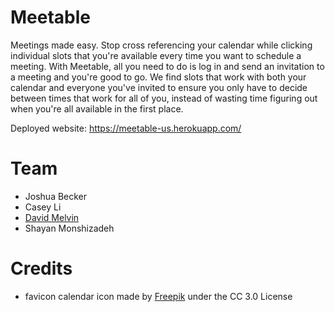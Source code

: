 # Meetable
Meetings made easy. Stop cross referencing your calendar while clicking individual slots that you're available every time you want to schedule a meeting. With Meetable, all you need to do is log in and send an invitation to a meeting and you're good to go. We find slots that work with both your calendar and everyone you've invited to ensure you only have to decide between times that work for all of you, instead of wasting time figuring out when you're all available in the first place.

Deployed website: https://meetable-us.herokuapp.com/

# Team
- Joshua Becker
- Casey Li
- [David Melvin](https://github.com/davidmelvin)
- Shayan Monshizadeh

# Credits
- favicon calendar icon made by [Freepik](http://www.flaticon.com) under the CC 3.0 License

